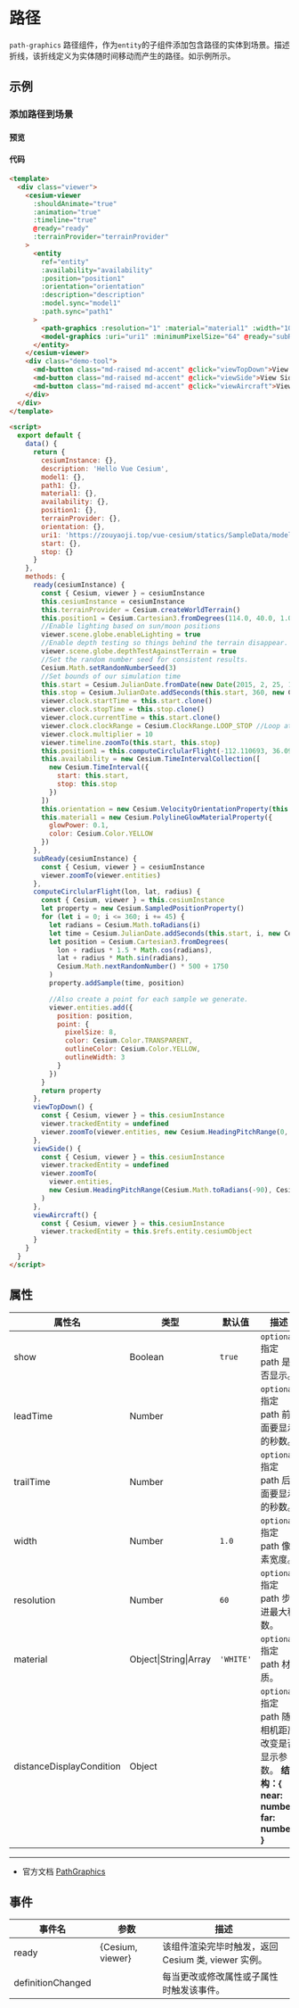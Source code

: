 # 路径

`path-graphics` 路径组件，作为`entity`的子组件添加包含路径的实体到场景。描述折线，该折线定义为实体随时间移动而产生的路径。如示例所示。

## 示例

### 添加路径到场景

#### 预览

<doc-preview>
  <template>
    <div class="viewer">
      <cesium-viewer :shouldAnimate="true" :animation="true" :timeline="true" @ready="ready" :terrainProvider="terrainProvider">
        <entity ref="entity" :availability="availability" :position="position1" :orientation="orientation" :description="description" :model.sync="model1" :path.sync="path1">
          <path-graphics :resolution="1" :material="material1" :width="10"></path-graphics>
          <model-graphics :uri="uri1" :minimumPixelSize="64" @ready="subReady"></model-graphics>
        </entity>
        <entity :key="index" :position="position" v-for="(position, index) of positions">
          <point-graphics :pixelSize="8" color="TRANSPARENT" outlineColor="YELLOW" :outlineWidth="3"></point-graphics>
        </entity>
      </cesium-viewer>
      <div class="demo-tool">
        <md-button class="md-raised md-accent" @click="viewTopDown">View Top Down</md-button>
        <md-button class="md-raised md-accent" @click="viewSide">View Side</md-button>
        <md-button class="md-raised md-accent" @click="viewAircraft">View Aircraft</md-button>
      </div>
    </div>
  </template>

  <script>
    export default {
      data () {
        return {
          cesiumInstance: {},
          description: 'Hello Vue Cesium',
          model1: {},
          path1: {},
          material1: {},
          availability: {},
          position1: {},
          terrainProvider: {},
          orientation: {},
          uri1: 'https://zouyaoji.top/vue-cesium/statics/SampleData/models/CesiumAir/Cesium_Air.gltf',
          start: {},
          stop: {},
          positions: []
        }
      },
      methods: {
        ready (cesiumInstance) {
          const {Cesium, viewer} = cesiumInstance
          this.cesiumInstance = cesiumInstance
          this.terrainProvider = Cesium.createWorldTerrain()
          this.position1 = Cesium.Cartesian3.fromDegrees(114.0, 40.0, 1.0)
          //Enable lighting based on sun/moon positions
          viewer.scene.globe.enableLighting = true
          //Enable depth testing so things behind the terrain disappear.
          viewer.scene.globe.depthTestAgainstTerrain = true
          //Set the random number seed for consistent results.
          Cesium.Math.setRandomNumberSeed(3)
          //Set bounds of our simulation time
          this.start = Cesium.JulianDate.fromDate(new Date(2015, 2, 25, 16))
          this.stop = Cesium.JulianDate.addSeconds(this.start, 360, new Cesium.JulianDate())
          viewer.clock.startTime = this.start.clone()
          viewer.clock.stopTime = this.stop.clone()
          viewer.clock.currentTime = this.start.clone()
          viewer.clock.clockRange = Cesium.ClockRange.LOOP_STOP //Loop at the end
          viewer.clock.multiplier = 10
          viewer.timeline.zoomTo(this.start, this.stop)
          this.position1 = this.computeCirclularFlight(-112.110693, 36.0994841, 0.03)
          this.availability =  new Cesium.TimeIntervalCollection([new Cesium.TimeInterval({
            start : this.start,
            stop : this.stop
          })])
          this.orientation = new Cesium.VelocityOrientationProperty(this.position1)
          this.material1 =  new Cesium.PolylineGlowMaterialProperty({
            glowPower : 0.1,
            color : Cesium.Color.YELLOW
          })
        },
        subReady (cesiumInstance) {
          const {Cesium, viewer} = cesiumInstance
          viewer.zoomTo(viewer.entities)
        },
        computeCirclularFlight (lon, lat, radius) {
          const {Cesium, viewer} = this.cesiumInstance
          let property = new Cesium.SampledPositionProperty()
          for (let i = 0; i <= 360; i += 45) {
            let radians = Cesium.Math.toRadians(i)
            let time = Cesium.JulianDate.addSeconds(this.start, i, new Cesium.JulianDate());
            let position = Cesium.Cartesian3.fromDegrees(lon + (radius * 1.5 * Math.cos(radians)), lat + (radius * Math.sin(radians)), Cesium.Math.nextRandomNumber() * 500 + 1750)
            property.addSample(time, position)
            this.positions.push(position)
          }
          return property
        },
        viewTopDown () {
          const {Cesium, viewer} = this.cesiumInstance
          viewer.trackedEntity = undefined
          viewer.zoomTo(viewer.entities, new Cesium.HeadingPitchRange(0, Cesium.Math.toRadians(-90)))
        },
        viewSide () {
          const {Cesium, viewer} = this.cesiumInstance
          viewer.trackedEntity = undefined
          viewer.zoomTo(viewer.entities, new Cesium.HeadingPitchRange(Cesium.Math.toRadians(-90), Cesium.Math.toRadians(-15), 7500))
        },
        viewAircraft () {
          const {Cesium, viewer} = this.cesiumInstance
          viewer.trackedEntity = this.$refs.entity.cesiumObject
        }
      }
    }
  </script>
</doc-preview>

#### 代码

```html
<template>
  <div class="viewer">
    <cesium-viewer
      :shouldAnimate="true"
      :animation="true"
      :timeline="true"
      @ready="ready"
      :terrainProvider="terrainProvider"
    >
      <entity
        ref="entity"
        :availability="availability"
        :position="position1"
        :orientation="orientation"
        :description="description"
        :model.sync="model1"
        :path.sync="path1"
      >
        <path-graphics :resolution="1" :material="material1" :width="10"></path-graphics>
        <model-graphics :uri="uri1" :minimumPixelSize="64" @ready="subReady"></model-graphics>
      </entity>
    </cesium-viewer>
    <div class="demo-tool">
      <md-button class="md-raised md-accent" @click="viewTopDown">View Top Down</md-button>
      <md-button class="md-raised md-accent" @click="viewSide">View Side</md-button>
      <md-button class="md-raised md-accent" @click="viewAircraft">View Aircraft</md-button>
    </div>
  </div>
</template>

<script>
  export default {
    data() {
      return {
        cesiumInstance: {},
        description: 'Hello Vue Cesium',
        model1: {},
        path1: {},
        material1: {},
        availability: {},
        position1: {},
        terrainProvider: {},
        orientation: {},
        uri1: 'https://zouyaoji.top/vue-cesium/statics/SampleData/models/CesiumAir/Cesium_Air.gltf',
        start: {},
        stop: {}
      }
    },
    methods: {
      ready(cesiumInstance) {
        const { Cesium, viewer } = cesiumInstance
        this.cesiumInstance = cesiumInstance
        this.terrainProvider = Cesium.createWorldTerrain()
        this.position1 = Cesium.Cartesian3.fromDegrees(114.0, 40.0, 1.0)
        //Enable lighting based on sun/moon positions
        viewer.scene.globe.enableLighting = true
        //Enable depth testing so things behind the terrain disappear.
        viewer.scene.globe.depthTestAgainstTerrain = true
        //Set the random number seed for consistent results.
        Cesium.Math.setRandomNumberSeed(3)
        //Set bounds of our simulation time
        this.start = Cesium.JulianDate.fromDate(new Date(2015, 2, 25, 16))
        this.stop = Cesium.JulianDate.addSeconds(this.start, 360, new Cesium.JulianDate())
        viewer.clock.startTime = this.start.clone()
        viewer.clock.stopTime = this.stop.clone()
        viewer.clock.currentTime = this.start.clone()
        viewer.clock.clockRange = Cesium.ClockRange.LOOP_STOP //Loop at the end
        viewer.clock.multiplier = 10
        viewer.timeline.zoomTo(this.start, this.stop)
        this.position1 = this.computeCirclularFlight(-112.110693, 36.0994841, 0.03)
        this.availability = new Cesium.TimeIntervalCollection([
          new Cesium.TimeInterval({
            start: this.start,
            stop: this.stop
          })
        ])
        this.orientation = new Cesium.VelocityOrientationProperty(this.position1)
        this.material1 = new Cesium.PolylineGlowMaterialProperty({
          glowPower: 0.1,
          color: Cesium.Color.YELLOW
        })
      },
      subReady(cesiumInstance) {
        const { Cesium, viewer } = cesiumInstance
        viewer.zoomTo(viewer.entities)
      },
      computeCirclularFlight(lon, lat, radius) {
        const { Cesium, viewer } = this.cesiumInstance
        let property = new Cesium.SampledPositionProperty()
        for (let i = 0; i <= 360; i += 45) {
          let radians = Cesium.Math.toRadians(i)
          let time = Cesium.JulianDate.addSeconds(this.start, i, new Cesium.JulianDate())
          let position = Cesium.Cartesian3.fromDegrees(
            lon + radius * 1.5 * Math.cos(radians),
            lat + radius * Math.sin(radians),
            Cesium.Math.nextRandomNumber() * 500 + 1750
          )
          property.addSample(time, position)

          //Also create a point for each sample we generate.
          viewer.entities.add({
            position: position,
            point: {
              pixelSize: 8,
              color: Cesium.Color.TRANSPARENT,
              outlineColor: Cesium.Color.YELLOW,
              outlineWidth: 3
            }
          })
        }
        return property
      },
      viewTopDown() {
        const { Cesium, viewer } = this.cesiumInstance
        viewer.trackedEntity = undefined
        viewer.zoomTo(viewer.entities, new Cesium.HeadingPitchRange(0, Cesium.Math.toRadians(-90)))
      },
      viewSide() {
        const { Cesium, viewer } = this.cesiumInstance
        viewer.trackedEntity = undefined
        viewer.zoomTo(
          viewer.entities,
          new Cesium.HeadingPitchRange(Cesium.Math.toRadians(-90), Cesium.Math.toRadians(-15), 7500)
        )
      },
      viewAircraft() {
        const { Cesium, viewer } = this.cesiumInstance
        viewer.trackedEntity = this.$refs.entity.cesiumObject
      }
    }
  }
</script>
```

## 属性

| 属性名                   | 类型                  | 默认值    | 描述                                                                                      |
| ------------------------ | --------------------- | --------- | ----------------------------------------------------------------------------------------- |
| show                     | Boolean               | `true`    | `optional` 指定 path 是否显示。                                                           |
| leadTime                 | Number                |           | `optional` 指定 path 前面要显示的秒数。                                                   |
| trailTime                | Number                |           | `optional` 指定 path 后面要显示的秒数。                                                   |
| width                    | Number                | `1.0`     | `optional` 指定 path 像素宽度。                                                           |
| resolution               | Number                | `60`      | `optional` 指定 path 步进最大秒数。                                                       |
| material                 | Object\|String\|Array | `'WHITE'` | `optional` 指定 path 材质。                                                               |
| distanceDisplayCondition | Object                |           | `optional` 指定 path 随相机距离改变是否显示参数。 **结构：{ near: number, far: number }** |

---

- 官方文档 [PathGraphics](https://cesiumjs.org/Cesium/Build/Documentation/PathGraphics.html)

## 事件

| 事件名            | 参数             | 描述                                                |
| ----------------- | ---------------- | --------------------------------------------------- |
| ready             | {Cesium, viewer} | 该组件渲染完毕时触发，返回 Cesium 类, viewer 实例。 |
| definitionChanged |                  | 每当更改或修改属性或子属性时触发该事件。            |
